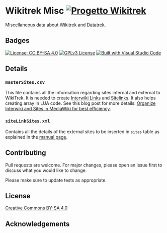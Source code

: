 # Wikitrek Misc [![Progetto Wikitrek](https://img.shields.io/badge/Progetto-WikiTrek-996633?logo=data:image/svg%2bxml;base64,PHN2ZyB4bWxucz0iaHR0cDovL3d3dy53My5vcmcvMjAwMC9zdmciIHhtbDpzcGFjZT0icHJlc2VydmUiIHJvbGU9ImltZyIgdmlld0JveD0iMCAwIDI0IDI0Ij48dGl0bGU+V2lraVRyZWs8L3RpdGxlPjxwYXRoIGQ9Ik0xNC4wNyAxNS41M2MtMy4zNiAwLTEwLjQzIDkuNDItOS44MyA4LjQ2QzQuMjQgMTAuMTYgMTEuNjIuMDYgMTEuNjIuMDZzMS4wOCAxLjUyIDIuNDUgMy45NXYxMS41MnptNS42MSA2LjM4LS40Ny4yM3MtMS42OS02LjI2LTQuODgtNi42VjQuNWMyLjM1IDQuMjcgNS4zNSAxMS4wMSA1LjM1IDE3LjQxeiIgc3R5bGU9ImZpbGw6I0ZGRjVEQyIvPjwvc3ZnPg==)](https://wikitrek.org/wiki/Wikitrek:Progetto)
Miscellaneous data about [Wikitrek](https://www.wikitrek.org) and [Datatrek](https://data.wikitrek.org).

## Badges
[![License: CC BY-SA 4.0](https://img.shields.io/badge/Creative_Commons-BY_SA_4-black?logo=creativecommons)](https://creativecommons.org/licenses/by-sa/4.0/)
[![GPLv3 License](https://img.shields.io/badge/License-GPLv3-008033?logo=gpl)](https://opensource.org/licenses/)
[![Built with Visual Studio Code](https://img.shields.io/badge/Built_with-VS_Code-007ACC?logo=visualstudiocode)](https://code.visualstudio.com)

## Details
### `masterSites.csv`
This file contains all the information regarding sites internal and external to WikiTrek. It is needed to create [Interwiki Links](https://www.mediawiki.org/wiki/Manual:Interwiki) and [Sitelinks](https://www.wikidata.org/wiki/Help:Sitelinks). It also helps creating array in LUA code.
See this blog post for more details: [Organize Interwiki and Sites in MediaWiki for best efficiency](https://dev.to/lucamauri/organize-interwiki-and-sites-in-mediawiki-for-best-efficiency-36oe).

### `siteLinkSites.xml`
Contains all the details of the external sites to be inserted in `sites` table as explained in the [manual page](https://www.mediawiki.org/wiki/Manual:Sites_table#Managing_the_sites_table).

## Contributing
Pull requests are welcome. For major changes, please open an issue first
to discuss what you would like to change.

Please make sure to update tests as appropriate.

## License
[Creative Commons BY-SA 4.0](https://creativecommons.org/licenses/by-sa/4.0/)

## Acknowledgements